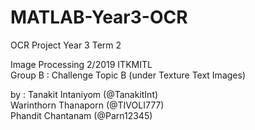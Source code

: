 # MATLAB-Year3-OCR
OCR Project Year 3 Term 2

Image Processing 2/2019 ITKMITL  
Group B : Challenge Topic B (under Texture Text Images)

by : 
Tanakit Intaniyom (@TanakitInt)  
Warinthorn Thanaporn (@TIVOLI777)  
Phandit Chantanam (@Parn12345)  
